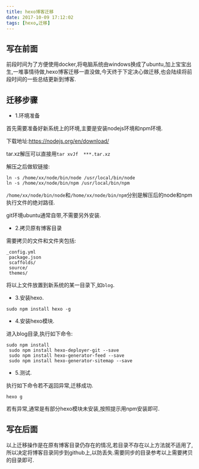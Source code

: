 ```yaml
---
title: hexo博客迁移
date: 2017-10-09 17:12:02
tags: [hexo,迁移]
---
```


## 写在前面

前段时间为了方便使用docker,将电脑系统由windows换成了ubuntu,加上宝宝出生,一堆事情待做,hexo博客迁移一直没做,今天终于下定决心做迁移,也会陆续将前段时间的一些总结更新到博客.

## 迁移步骤

- 1.环境准备

首先需要准备好新系统上的环境,主要是安装nodejs环境和npm环境.

下载地址:https://nodejs.org/en/download/

tar.xz解压可以直接用`tar xvJf  ***.tar.xz`

解压之后做软链接:
```
ln -s /home/xx/node/bin/node /usr/local/bin/node
ln -s /home/xx/node/bin/npm /usr/local/bin/npm
```
`/home/xx/node/bin/node`和`/home/xx/node/bin/npm`分别是解压后的node和npm执行文件的绝对路径.

git环境ubuntu通常自带,不需要另外安装.

- 2.拷贝原有博客目录

需要拷贝的文件和文件夹包括:

```
_config.yml
 package.json
 scaffolds/
 source/
 themes/
```

将以上文件放置到新系统的某一目录下,如`blog`.

- 3.安装hexo.

```
sudo npm install hexo -g
```
- 4.安装hexo模块.

进入blog目录,执行如下命令:

```
sudo npm install
 sudo npm install hexo-deployer-git --save
 sudo npm install hexo-generator-feed --save
 sudo npm install hexo-generator-sitemap --save
```

- 5.测试.

执行如下命令若不返回异常,迁移成功.

```
hexo g
```

若有异常,通常是有部分hexo模块未安装,按照提示用npm安装即可.

## 写在后面

以上迁移操作是在原有博客目录仍存在的情况,若目录不存在以上方法就不适用了,所以决定将博客目录同步到github上,以防丢失.需要同步的目录参考以上需要拷贝的目录即可.
